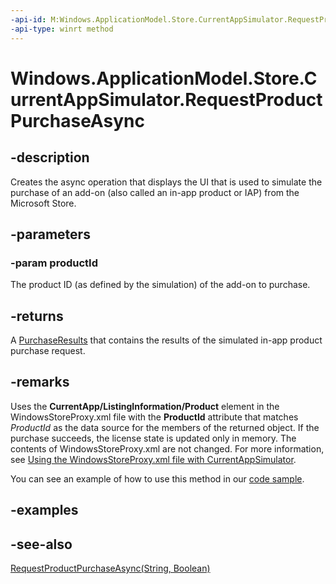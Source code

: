 ```yaml
---
-api-id: M:Windows.ApplicationModel.Store.CurrentAppSimulator.RequestProductPurchaseAsync(System.String)
-api-type: winrt method
---
```


<!-- Method syntax
public Windows.Foundation.IAsyncOperation<Windows.ApplicationModel.Store.PurchaseResults> RequestProductPurchaseAsync(System.String productId)
-->

# Windows.ApplicationModel.Store.CurrentAppSimulator.RequestProductPurchaseAsync

## -description
Creates the async operation that displays the UI that is used to simulate the purchase of an add-on (also called an in-app product or IAP) from the Microsoft Store.

## -parameters
### -param productId
The product ID (as defined by the simulation) of the add-on to purchase.

## -returns
A [PurchaseResults](purchaseresults.md) that contains the results of the simulated in-app product purchase request.

## -remarks
Uses the **CurrentApp/ListingInformation/Product** element in the WindowsStoreProxy.xml file with the **ProductId** attribute that matches *ProductId* as the data source for the members of the returned object. If the purchase succeeds, the license state is updated only in memory. The contents of WindowsStoreProxy.xml are not changed. For more information, see [Using the WindowsStoreProxy.xml file with CurrentAppSimulator](https://msdn.microsoft.com/windows/uwp/monetize/in-app-purchases-and-trials-using-the-windows-applicationmodel-store-namespace#proxy).

You can see an example of how to use this method in our [code sample](https://go.microsoft.com/fwlink/p/?linkid=231569).

## -examples

## -see-also
[RequestProductPurchaseAsync(String, Boolean)](currentappsimulator_requestproductpurchaseasync_1631257175.md)